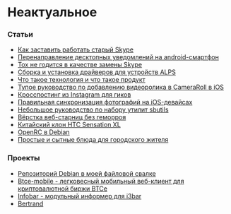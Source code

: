 Неактуальное
============

### Статьи

+ [Как заставить работать старый Skype](article/how-to-old-skype)
+ [Перенаправление десктопных уведомлений на android-смартфон](article/forwarding-desktop-notifications-to-android)
+ [Tox не годится в качестве замены Skype](article/tox-is-quite-unusable-as-a-skype-replacement)
+ [Сборка и установка драйверов для устройств ALPS](article/dealing-with-alps-pointer-device)
+ [Что такое технология и что такое продукт](article/what-is-technology-and-what-is-product)
+ [Тупое руководство по добавлению видеоролика в CameraRoll в iOS](article/dumb-way-to-add-video-in-ios-camera-roll)
+ [Кросспостинг из Instagram для гиков](article/instagram-crossposting-for-geeks)
+ [Правильная синхронизация фотографий на iOS-девайсах](article/ios-photos-sync-done-right)
+ [Небольшое руководство по набору утилит sbutils](article/little-sbutils-guide)
+ [Вёрстка веб-старниц без геморроя](article/webdev-done-right)
+ [Китайский клон HTC Sensation XL](article/chinese-htc)
+ [OpenRC в Debian](article/openrc-in-debian)
+ [Простые и сытные блюда для городского жителя](article/citizen-food)

### Проекты

+ [Репозиторий Debian в моей файловой свалке](project/wasteland-debian-repo)
+ [Btce-mobile - легковесный мобильный веб-клиент для криптовалютной биржи BTCe](project/btce-mobile)
+ [Infobar - модульный информер для i3bar](project/infobar)
+ [Bertrand](/project/bertrand)
